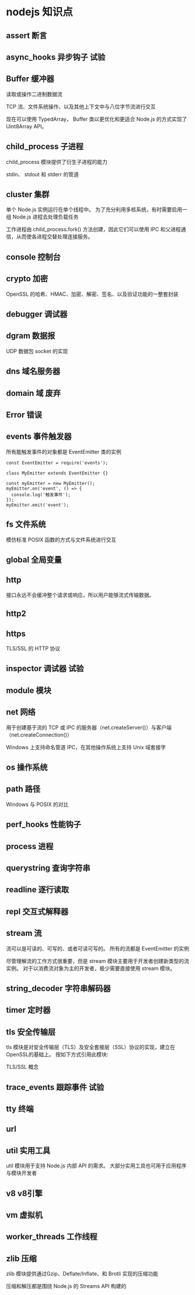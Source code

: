 <!--
 * @Descripttion: 
 * @version: 
 * @Author: jiajun.qin
 * @Date: 2020-04-18 15:47:23
 * @LastEditors: jiajun.qin
 * @LastEditTime: 2020-04-18 17:27:13
 -->

# nodejs 知识点

## assert 断言

## async_hooks 异步钩子  试验

## Buffer 缓冲器

读取或操作二进制数据流

TCP 流、文件系统操作、以及其他上下文中与八位字节流进行交互

现在可以使用 TypedArray， Buffer 类以更优化和更适合 Node.js 的方式实现了 Uint8Array API。

## child_process 子进程

child_process 模块提供了衍生子进程的能力

stdin、 stdout 和 stderr 的管道

## cluster 集群

单个 Node.js 实例运行在单个线程中。 为了充分利用多核系统，有时需要启用一组 Node.js 进程去处理负载任务

工作进程由 child_process.fork() 方法创建，因此它们可以使用 IPC 和父进程通信，从而使各进程交替处理连接服务。

## console 控制台

## crypto 加密

OpenSSL 的哈希、HMAC、加密、解密、签名、以及验证功能的一整套封装

## debugger 调试器

## dgram 数据报

UDP 数据包 socket 的实现

## dns 域名服务器

## domain 域 废弃

## Error 错误

## events 事件触发器

所有能触发事件的对象都是 EventEmitter 类的实例

```node
const EventEmitter = require('events');

class MyEmitter extends EventEmitter {}

const myEmitter = new MyEmitter();
myEmitter.on('event', () => {
  console.log('触发事件');
});
myEmitter.emit('event');
```

## fs 文件系统

模仿标准 POSIX 函数的方式与文件系统进行交互

## global 全局变量

## http

接口永远不会缓冲整个请求或响应，所以用户能够流式传输数据。

## http2

## https

TLS/SSL 的 HTTP 协议

## inspector 调试器 试验

## module 模块

## net 网络

用于创建基于流的 TCP 或 IPC 的服务器（net.createServer()）与客户端（net.createConnection()）

Windows 上支持命名管道 IPC，在其他操作系统上支持 Unix 域套接字

## os 操作系统

## path 路径

Windows 与 POSIX 的对比

## perf_hooks 性能钩子

## process 进程

## querystring 查询字符串

## readline 逐行读取

## repl 交互式解释器

## stream 流

流可以是可读的、可写的、或者可读可写的。 所有的流都是 EventEmitter 的实例

尽管理解流的工作方式很重要，但是 stream 模块主要用于开发者创建新类型的流实例。 对于以消费流对象为主的开发者，极少需要直接使用 stream 模块。

## string_decoder 字符串解码器

## timer 定时器

## tls 安全传输层

tls 模块是对安全传输层（TLS）及安全套接层（SSL）协议的实现，建立在OpenSSL的基础上。 按如下方式引用此模块:

TLS/SSL 概念

## trace_events 跟踪事件 试验

## tty 终端

## url

## util 实用工具

util 模块用于支持 Node.js 内部 API 的需求。 大部分实用工具也可用于应用程序与模块开发者

## v8 v8引擎

## vm 虚拟机

## worker_threads 工作线程

## zlib 压缩

zlib 模块提供通过Gzip、Deflate/Inflate、和 Brotli 实现的压缩功能

压缩和解压都是围绕 Node.js 的 Streams API 构建的

